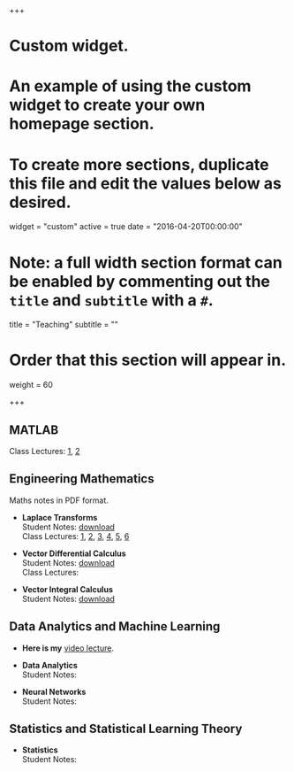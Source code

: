 +++
# Custom widget.
# An example of using the custom widget to create your own homepage section.
# To create more sections, duplicate this file and edit the values below as desired.
widget = "custom"
active = true
date = "2016-04-20T00:00:00"

# Note: a full width section format can be enabled by commenting out the `title` and `subtitle` with a `#`.
title = "Teaching"
subtitle = ""

# Order that this section will appear in.
weight = 60

+++

## **MATLAB**  
  Class Lectures: [1](https://github.com/AtharKharal/StudyNotes/blob/master/MATLAB%20Lecture%201.pdf), [2](https://github.com/AtharKharal/StudyNotes/blob/master/MATLAB%20Lecture%202.pdf)
  
## **Engineering Mathematics**  
  Maths notes in PDF format.  
  
* **Laplace Transforms**  
    Student Notes: [download](https://github.com/AtharKharal/StudyNotes/blob/master/Laplace%20Transforms%201.pdf)  
    Class Lectures: [1](https://github.com/AtharKharal/StudyNotes/blob/master/Laplace%20Transforms%20-%20Lecture%201.pdf), [2](https://github.com/AtharKharal/StudyNotes/blob/master/Laplace%20Transforms%20-%20Lecture%202.pdf), [3](https://github.com/AtharKharal/StudyNotes/blob/master/Laplace%20Transforms%20-%20Lecture%203.pdf),  [4](https://github.com/AtharKharal/StudyNotes/blob/master/Laplace%20Transforms%20-%20Lecture%204.pdf),  [5](https://github.com/AtharKharal/StudyNotes/blob/master/Laplace%20Transforms%20-%20Lecture%205.pdf),  [6](https://github.com/AtharKharal/StudyNotes/blob/master/Laplace%20Transforms%20-%20Lecture%206.pdf)    
  
* **Vector Differential Calculus**  
    Student Notes: [download](https://github.com/AtharKharal/StudyNotes/blob/master/Vector%20Differential%20Calculus.pdf)  
    Class Lectures: 
    
* **Vector Integral Calculus**    
    Student Notes: [download](https://github.com/AtharKharal/StudyNotes/blob/master/Vector%20Integral%20Calculus.pdf)

  
## **Data Analytics and Machine Learning**  

*  **Here is my** [video lecture](https://www.youtube.com/watch?v=VxGrMpy0_9Y).  

*  **Data Analytics**  
    Student Notes:   
*  **Neural Networks**  
    Student Notes:   
    
    
  
## **Statistics and Statistical Learning Theory**  
  
* **Statistics**  
    Student Notes: 
